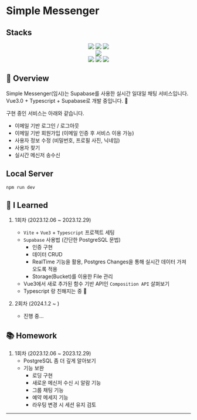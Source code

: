 <!-- 예시 -->
# Simple Messenger

## Stacks

<div align=center> 
  <img src="https://img.shields.io/badge/Vue.js 3.0-4FC08D?style=flat-square&logo=Vue.js&logoColor=white"> 
  <img src="https://img.shields.io/badge/Typescript-3178C6?style=flat-square&logo=Typescript&logoColor=white"/>
  <img src="https://img.shields.io/badge/CSS-1572B6?style=flat-square&logo=css3&logoColor=white"> 
  <br>
  
  <img src="https://img.shields.io/badge/Supabase-3ECF8E?style=flat-square&logo=supabase&logoColor=white">
  <br>
  
  <img src="https://img.shields.io/badge/vite-%23646CFF?style=flat-square&logo=vite&logoColor=white">
  
  <img src="https://img.shields.io/badge/Github-181717?style=flat-square&logo=github&logoColor=white">
  <img src="https://img.shields.io/badge/Git-F05032?style=flat-square&logo=git&logoColor=white">
  <br>
</div>

## 💬 Overview

Simple Messenger(임시)는 Supabase를 사용한 실시간 일대일 채팅 서비스입니다.<br>
Vue3.0 + Typescript + Supabase로 개발 중입니다. 🌝

구현 중인 서비스는 아래와 같습니다. 
* 이메일 기반 로그인 / 로그아웃
* 이메일 기반 회원가입 (이메일 인증 후 서비스 이용 가능)
* 사용자 정보 수정 (비밀번호, 프로필 사진, 닉네임)
* 사용자 찾기
* 실시간 메신저 송수신


## Local Server
```
npm run dev
```


## 🔎 I Learned

1. 1회차 (2023.12.06 ~ 2023.12.29)
    * `Vite` + `Vue3` + `Typescript` 프로젝트 세팅
    * `Supabase` 사용법 (간단한 PostgreSQL 문법)
      - 인증 구현
      - 데이터 CRUD
      - RealTime 기능을 활용, Postgres Changes을 통해 실시간 데이터 가져오도록 적용
      - Storage(Bucket)를 이용한 File 관리
    * Vue3에서 새로 추가된 함수 기반 API인 `Composition API` 살펴보기
    * Typescript 랑 친해지는 중 🫶

2. 2회차 (2024.1.2 ~ )
    * 진행 중...
  

<!-- ## Learning Objectives -->


## 📚 Homework
1. 1회차 (2023.12.06 ~ 2023.12.29)
    * PostgreSQL 좀 더 깊게 알아보기
    * 기능 보완
      - 로딩 구현
      - 새로운 메신저 수신 시 알람 기능
      - 그룹 채팅 기능
      - 예약 메세지 기능
      - 라우팅 변경 시 세션 유지 검토


<!-- ## Helpful Links -->

<!-- * [Version Control](https://en.wikipedia.org/wiki/Version_control) -->

- - -
